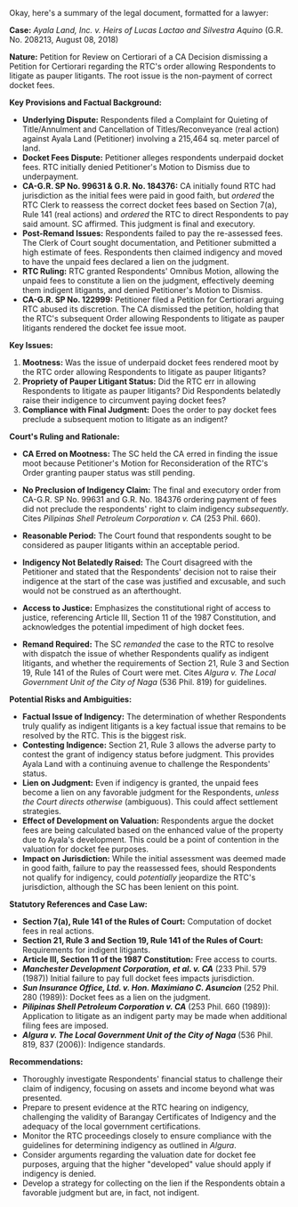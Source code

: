 Okay, here's a summary of the legal document, formatted for a lawyer:

**Case:** *Ayala Land, Inc. v. Heirs of Lucas Lactao and Silvestra Aquino* (G.R. No. 208213, August 08, 2018)

**Nature:** Petition for Review on Certiorari of a CA Decision dismissing a Petition for Certiorari regarding the RTC's order allowing Respondents to litigate as pauper litigants.  The root issue is the non-payment of correct docket fees.

**Key Provisions and Factual Background:**

*   **Underlying Dispute:**  Respondents filed a Complaint for Quieting of Title/Annulment and Cancellation of Titles/Reconveyance (real action) against Ayala Land (Petitioner) involving a 215,464 sq. meter parcel of land.
*   **Docket Fees Dispute:** Petitioner alleges respondents underpaid docket fees. RTC initially denied Petitioner's Motion to Dismiss due to underpayment.
*   **CA-G.R. SP No. 99631 & G.R. No. 184376:** CA initially found RTC had jurisdiction as the initial fees were paid in good faith, but *ordered* the RTC Clerk to reassess the correct docket fees based on Section 7(a), Rule 141 (real actions) and *ordered* the RTC to direct Respondents to pay said amount. SC affirmed.  This judgment is final and executory.
*   **Post-Remand Issues:**  Respondents failed to pay the re-assessed fees. The Clerk of Court sought documentation, and Petitioner submitted a high estimate of fees. Respondents then claimed indigency and moved to have the unpaid fees declared a lien on the judgment.
*   **RTC Ruling:**  RTC granted Respondents' Omnibus Motion, allowing the unpaid fees to constitute a lien on the judgment, effectively deeming them indigent litigants, and denied Petitioner's Motion to Dismiss.
*   **CA-G.R. SP No. 122999:** Petitioner filed a Petition for Certiorari arguing RTC abused its discretion. The CA dismissed the petition, holding that the RTC's subsequent Order allowing Respondents to litigate as pauper litigants rendered the docket fee issue moot.

**Key Issues:**

1.  **Mootness:** Was the issue of underpaid docket fees rendered moot by the RTC order allowing Respondents to litigate as pauper litigants?
2.  **Propriety of Pauper Litigant Status:** Did the RTC err in allowing Respondents to litigate as pauper litigants? Did Respondents belatedly raise their indigence to circumvent paying docket fees?
3.  **Compliance with Final Judgment:** Does the order to pay docket fees preclude a subsequent motion to litigate as an indigent?

**Court's Ruling and Rationale:**

*   **CA Erred on Mootness:** The SC held the CA erred in finding the issue moot because Petitioner's Motion for Reconsideration of the RTC's Order granting pauper status was still pending.

*   **No Preclusion of Indigency Claim:** The final and executory order from CA-G.R. SP No. 99631 and G.R. No. 184376 ordering payment of fees did not preclude the respondents' right to claim indigency *subsequently*. Cites *Pilipinas Shell Petroleum Corporation v. CA* (253 Phil. 660).

*   **Reasonable Period:** The Court found that respondents sought to be considered as pauper litigants within an acceptable period.
*   **Indigency Not Belatedly Raised:**  The Court disagreed with the Petitioner and stated that the Respondents' decision not to raise their indigence at the start of the case was justified and excusable, and such would not be construed as an afterthought.
*   **Access to Justice:** Emphasizes the constitutional right of access to justice, referencing Article III, Section 11 of the 1987 Constitution, and acknowledges the potential impediment of high docket fees.
*   **Remand Required:** The SC *remanded* the case to the RTC to resolve with dispatch the issue of whether Respondents qualify as indigent litigants, and whether the requirements of Section 21, Rule 3 and Section 19, Rule 141 of the Rules of Court were met. Cites *Algura v. The Local Government Unit of the City of Naga* (536 Phil. 819) for guidelines.

**Potential Risks and Ambiguities:**

*   **Factual Issue of Indigency:** The determination of whether Respondents truly qualify as indigent litigants is a key factual issue that remains to be resolved by the RTC. This is the biggest risk.
*   **Contesting Indigence:** Section 21, Rule 3 allows the adverse party to contest the grant of indigency status before judgment. This provides Ayala Land with a continuing avenue to challenge the Respondents' status.
*    **Lien on Judgment:** Even if indigency is granted, the unpaid fees become a lien on any favorable judgment for the Respondents, *unless the Court directs otherwise* (ambiguous).  This could affect settlement strategies.
*   **Effect of Development on Valuation:** Respondents argue the docket fees are being calculated based on the enhanced value of the property due to Ayala's development. This could be a point of contention in the valuation for docket fee purposes.
*   **Impact on Jurisdiction:** While the initial assessment was deemed made in good faith, failure to pay the reassessed fees, should Respondents not qualify for indigency, could *potentially* jeopardize the RTC's jurisdiction, although the SC has been lenient on this point.

**Statutory References and Case Law:**

*   **Section 7(a), Rule 141 of the Rules of Court:** Computation of docket fees in real actions.
*   **Section 21, Rule 3 and Section 19, Rule 141 of the Rules of Court:** Requirements for indigent litigants.
*   **Article III, Section 11 of the 1987 Constitution:** Free access to courts.
*   ***Manchester Development Corporation, et al. v. CA*** (233 Phil. 579 (1987)) Initial failure to pay full docket fees impacts jurisdiction.
*   ***Sun Insurance Office, Ltd. v. Hon. Maximiano C. Asuncion*** (252 Phil. 280 (1989)): Docket fees as a lien on the judgment.
*   ***Pilipinas Shell Petroleum Corporation v. CA*** (253 Phil. 660 (1989)):  Application to litigate as an indigent party may be made when additional filing fees are imposed.
*   ***Algura v. The Local Government Unit of the City of Naga*** (536 Phil. 819, 837 (2006)): Indigence standards.

**Recommendations:**

*   Thoroughly investigate Respondents' financial status to challenge their claim of indigency, focusing on assets and income beyond what was presented.
*   Prepare to present evidence at the RTC hearing on indigency, challenging the validity of Barangay Certificates of Indigency and the adequacy of the local government certifications.
*   Monitor the RTC proceedings closely to ensure compliance with the guidelines for determining indigency as outlined in *Algura*.
*   Consider arguments regarding the valuation date for docket fee purposes, arguing that the higher "developed" value should apply if indigency is denied.
*   Develop a strategy for collecting on the lien if the Respondents obtain a favorable judgment but are, in fact, not indigent.

